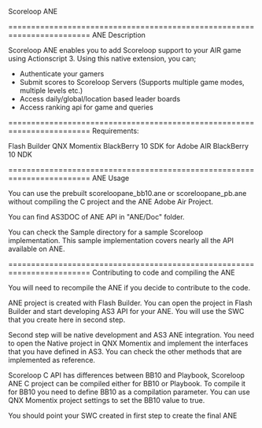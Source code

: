 Scoreloop ANE

========================================================================
ANE Description

Scoreloop ANE enables you to add Scoreloop support to your AIR game
using Actionscript 3. Using this native extension, you can; 

 - Authenticate your gamers
 - Submit scores to Scoreloop Servers (Supports multiple game modes, multiple levels etc.)
 - Access daily/global/location based leader boards
 - Access ranking api for game and queries


========================================================================
Requirements:

Flash Builder 
QNX Momentix
BlackBerry 10 SDK for Adobe AIR
BlackBerry 10 NDK

========================================================================
ANE Usage

You can use the prebuilt scoreloopane_bb10.ane or scoreloopane_pb.ane
without compiling the C project and the ANE Adobe Air Project. 

You can find AS3DOC of ANE API in "ANE/Doc" folder.

You can check the Sample directory for a sample Scoreloop
implementation. This sample implementation covers nearly all the API
available on ANE.

========================================================================
Contributing to code and compiling the ANE

You will need to recompile the ANE if you decide to contribute to the
code. 

ANE project is created with Flash Builder. You can open the project in
Flash Builder and start developing AS3 API for your ANE. You will use
the SWC that you create here in second step.

Second step will be native development and AS3 ANE integration. You need
to open the Native project in QNX Momentix and implement the interfaces
that you have defined in AS3. You can check the other methods that are
implemented as reference. 

Scoreloop C API has differences between BB10 and Playbook, Scoreloop ANE
C project can be compiled either for BB10 or Playbook. To compile it for
BB10 you need to define BB10 as a compilation parameter. You can use QNX
Momentix project settings to set the BB10 value to true. 

You should point your SWC created in first step to create the final ANE


